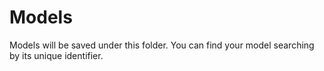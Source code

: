 # Models

Models will be saved under this folder. You can find your model searching by its unique identifier.
